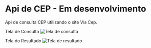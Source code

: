 # Api de CEP - Em desenvolvimento 
Api de consulta CEP utilizando o site Via Cep.

Tela de Consulta 
![Tela de consulta](https://i.imgur.com/dU1OfC5.png "Tela de consulta")

Tela do Resultado
![Tela de resultado](https://i.imgur.com/b9371gs.png "Tela de resultado")
